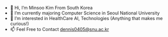- 👋 Hi, I’m Minsoo Kim From South Korea
- 🌱 I’m currently majoring Computer Science in Seoul National University
- 💞️ I’m interested in HealthCare AI, Technologies (Anything that makes me curious!)
- 📫 Feel Free to Contact dennis0405@snu.ac.kr

<!---
dennis0405/dennis0405 is a ✨ special ✨ repository because its `README.md` (this file) appears on your GitHub profile.
You can click the Preview link to take a look at your changes.
--->
